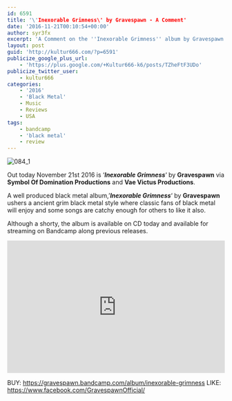 ```yaml
---
id: 6591
title: '\'Inexorable Grimness\' by Gravespawn - A Comment'
date: '2016-11-21T00:10:54+00:00'
author: syr3fx
excerpt: 'A Comment on the ''Inexorable Grimness'' album by Gravespawn (2016).'
layout: post
guid: 'http://kultur666.com/?p=6591'
publicize_google_plus_url:
    - 'https://plus.google.com/+Kultur666-k6/posts/TZheFtF3UDo'
publicize_twitter_user:
    - kultur666
categories:
    - '2016'
    - 'Black Metal'
    - Music
    - Reviews
    - USA
tags:
    - bandcamp
    - 'black metal'
    - review
---
```


![084_1](http://localhost:8080/wp-content/uploads/2016/11/084_1.jpg)

Out today November 21st 2016 is ‘***Inexorable Grimness***‘ by **Gravespawn** via **Symbol Of Domination Productions** and **Vae Victus Productions**.

A well produced black metal album,’***Inexorable Grimness***‘ by **Gravespawn** ushers a ancient grim black metal style where classic fans of black metal will enjoy and some songs are catchy enough for others to like it also.

Although a shorty, the album is available on CD today and available for streaming on Bandcamp along previous releases.

<iframe style="border: 0; width: 100%; height: 307px;" src="https://bandcamp.com/EmbeddedPlayer/album=1219056164/size=large/bgcol=333333/linkcol=e99708/tracklist=false/transparent=true/" seamless></iframe>

BUY: <https://gravespawn.bandcamp.com/album/inexorable-grimness>
LIKE: <https://www.facebook.com/GravespawnOfficial/>
